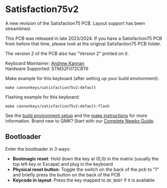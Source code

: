 # Satisfaction75v2

A new revision of the Satisfaction75 PCB.
Layout support has been streamlined.

This PCB was released in late 2023/2024. If you have a Satisfaction75 PCB from before that time, please look at the original Satisfaction75 PCB folder.

The version 2 of the PCB also has "Version 2" printed on it.

Keyboard Maintainer: [Andrew Kannan](https://github.com/awkannan1)  
Hardware Supported: STM32F072CBT6  

Make example for this keyboard (after setting up your build environment):

    make cannonkeys/satisfaction75v2:default
    
Flashing example for this keyboard:

    make cannonkeys/satisfaction75v2:default:flash

See the [build environment setup](https://docs.qmk.fm/#/getting_started_build_tools) and the [make instructions](https://docs.qmk.fm/#/getting_started_make_guide) for more information. Brand new to QMK? Start with our [Complete Newbs Guide](https://docs.qmk.fm/#/newbs).

## Bootloader

Enter the bootloader in 3 ways:

* **Bootmagic reset**: Hold down the key at (0,0) in the matrix (usually the top left key or Escape) and plug in the keyboard
* **Physical reset button**: Toggle the switch on the back of the pcb to "1" and briefly press the button on the back of the PCB
* **Keycode in layout**: Press the key mapped to `QK_BOOT` if it is available
